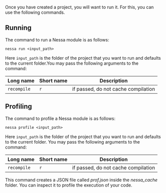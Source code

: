Once you have created a project, you will want to run it. For this, you can use the following commands.

## Running

The command to run a Nessa module is as follows:

```
nessa run <input_path>
```

Here `input_path` is the folder of the project that you want to run and defaults to the current folder.You may pass the following
arguments to the command:

| Long name   | Short name | Description                         |
| ----------- | ---------- | ----------------------------------- |
| `recompile` | `r`        | if passed, do not cache compilation |

## Profiling

The command to profile a Nessa module is as follows:

```
nessa profile <input_path>
```

Here `input_path` is the folder of the project that you want to run and defaults to the current folder. You may pass the following
arguments to the command:

| Long name   | Short name | Description                         |
| ----------- | ---------- | ----------------------------------- |
| `recompile` | `r`        | if passed, do not cache compilation |

This command creates a JSON file called *prof.json* inside the *nessa_cache* folder. You can inspect it to profile the execution
of your code.